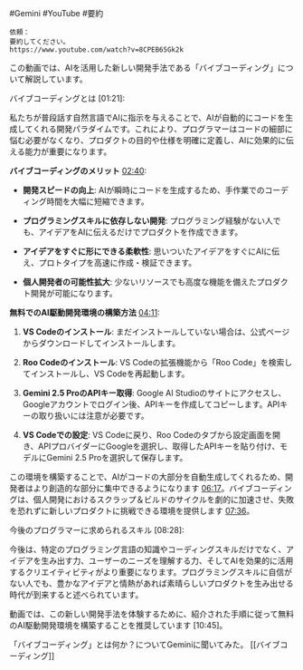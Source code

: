 
#Gemini #YouTube #要約

```
依頼：
要約してください。
https://www.youtube.com/watch?v=8CPEB65Gk2k
```

この動画では、AIを活用した新しい開発手法である「バイブコーディング」について解説しています。

バイブコーディングとは [01:21]:

私たちが普段話す自然言語でAIに指示を与えることで、AIが自動的にコードを生成してくれる開発パラダイムです。これにより、プログラマーはコードの細部に悩む必要がなくなり、プロダクトの目的や仕様を明確に定義し、AIに効果的に伝える能力が重要になります。

**バイブコーディングのメリット** [02:40](http://www.youtube.com/watch?v=8CPEB65Gk2k&t=160):

- **開発スピードの向上**: AIが瞬時にコードを生成するため、手作業でのコーディング時間を大幅に短縮できます。
    
- **プログラミングスキルに依存しない開発**: プログラミング経験がない人でも、アイデアをAIに伝えるだけでプロダクトを作成できます。
    
- **アイデアをすぐに形にできる柔軟性**: 思いついたアイデアをすぐにAIに伝え、プロトタイプを高速に作成・検証できます。
    
- **個人開発者の可能性拡大**: 少ないリソースでも高度な機能を備えたプロダクト開発が可能になります。
    

**無料でのAI駆動開発環境の構築方法** [04:11](http://www.youtube.com/watch?v=8CPEB65Gk2k&t=251):

1. **VS Codeのインストール**: まだインストールしていない場合は、公式ページからダウンロードしてインストールします。
    
2. **Roo Codeのインストール**: VS Codeの拡張機能から「Roo Code」を検索してインストールし、VS Codeを再起動します。
    
3. **Gemini 2.5 ProのAPIキー取得**: Google AI Studioのサイトにアクセスし、Googleアカウントでログイン後、APIキーを作成してコピーします。APIキーの取り扱いには注意が必要です。
    
4. **VS Codeでの設定**: VS Codeに戻り、Roo Codeのタブから設定画面を開き、APIプロバイダーにGoogleを選択し、取得したAPIキーを貼り付け、モデルにGemini 2.5 Proを選択して保存します。
    

この環境を構築することで、AIがコードの大部分を自動生成してくれるため、開発者はより創造的な部分に集中できるようになります [06:17](http://www.youtube.com/watch?v=8CPEB65Gk2k&t=377)。バイブコーディングは、個人開発におけるスクラップ＆ビルドのサイクルを劇的に加速させ、失敗を恐れずに新しいプロダクトに挑戦できる環境を提供します [07:36](http://www.youtube.com/watch?v=8CPEB65Gk2k&t=456)。

今後のプログラマーに求められるスキル [08:28]:

今後は、特定のプログラミング言語の知識やコーディングスキルだけでなく、アイデアを生み出す力、ユーザーのニーズを理解する力、そしてAIを効果的に活用するクリエイティビティがより重要になります。プログラミングスキルに自信がない人でも、豊かなアイデアと情熱があれば素晴らしいプロダクトを生み出せる時代が到来すると述べられています。

動画では、この新しい開発手法を体験するために、紹介された手順に従って無料のAI駆動開発環境を構築することを推奨しています [10:45]。


「バイブコーディング」とは何か？についてGeminiに聞いてみた。
[[バイブコーディング]]
